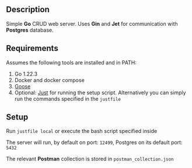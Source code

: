 ## Description

Simple **Go** CRUD web server. Uses **Gin** and **Jet** for communication with **Postgres** database.

## Requirements

Assumes the following tools are installed and in PATH:

1. Go 1.22.3
2. Docker and docker compose
3. [Goose](https://github.com/pressly/goose)
4. Optional: [Just](https://github.com/casey/just) for running the setup script. Alternatively you can simply run the commands specified in the `justfile`

## Setup

Run `justfile local` or execute the bash script specified inside

The server will run, by default on port: `12499`, Postgres on its default port: `5432`

The relevant **Postman** collection is stored in `postman_collection.json`
